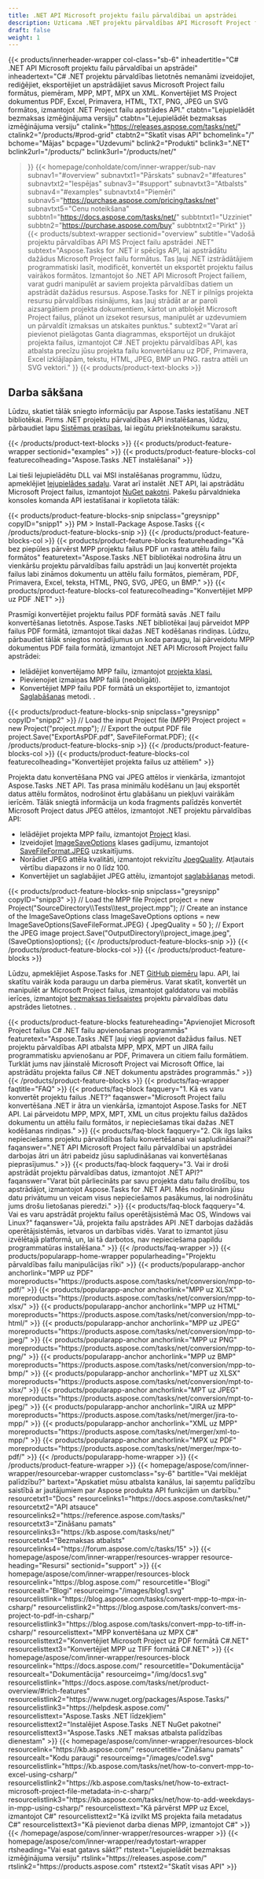 ```yaml
---
title: .NET API Microsoft projektu failu pārvaldībai un apstrādei
description: Uzticama .NET projektu pārvaldības API Microsoft Project failu apstrādei. NET lietotnēs ģenerējiet, konvertējiet un manipulējiet ar MPP, MPT un MPX projektu failus.
draft: false
weight: 1
---
```

{{< products/innerheader-wrapper col-class="sb-6"
  inheadertitle="C# .NET API Microsoft projektu failu pārvaldībai un apstrādei"
  inheadertext="C# .NET projektu pārvaldības lietotnēs nemanāmi izveidojiet, rediģējiet, eksportējiet un apstrādājiet savus Microsoft Project failu formātus, piemēram, MPP, MPT, MPX un XML. Konvertējiet MS Project dokumentus PDF, Excel, Primavera, HTML, TXT, PNG, JPEG un SVG formātos, izmantojot .NET Project failu apstrādes API."
  ctabtn="Lejupielādēt bezmaksas izmēģinājuma versiju"
  ctabtn="Lejupielādēt bezmaksas izmēģinājuma versiju"
  ctalink="https://releases.aspose.com/tasks/net/"
  ctalink2="/products/#prod-grid"
  ctabtn2="Skatīt visas API"
  bchomelink="/"
  bchome="Mājas"
  bcpage="Uzdevumi"
  bclink2="Produkti"
  bclink3=".NET"
  bclink2url="/products/"
  bclink3url="/products/net/"
  >}}
{{< homepage/conholdate/com/inner-wrapper/sub-nav 
subnav1="#overview"
subnavtxt1="Pārskats" 
subnav2="#features"
subnavtxt2="Iespējas" 
subnav3="#support"
subnavtxt3="Atbalsts" 
subnav4="#examples"
subnavtxt4="Piemēri" 
subnav5="https://purchase.aspose.com/pricing/tasks/net"
subnavtxt5="Cenu noteikšana" 
subbtn1="https://docs.aspose.com/tasks/net/"
subbtntxt1="Uzziniet"
subbtn2="https://purchase.aspose.com/buy"
subbtntxt2="Pirkt"
>}}
   {{< products/subtext-wrapper
   sectionid="overview"
   subtitle="Vadošā projektu pārvaldības API MS Project failu apstrādei .NET"
   subtext="Aspose.Tasks for .NET ir spēcīgs API, lai apstrādātu dažādus Microsoft Project failu formātus. Tas ļauj .NET izstrādātājiem programmatiski lasīt, modificēt, konvertēt un eksportēt projektu failus vairākos formātos. Izmantojot šo .NET API Microsoft Project failiem, varat gudri manipulēt ar saviem projekta pārvaldības datiem un apstrādāt dažādus resursus. Aspose.Tasks for .NET ir pilnīgs projekta resursu pārvaldības risinājums, kas ļauj strādāt ar ar paroli aizsargātiem projekta dokumentiem, kārtot un atbloķēt Microsoft Project failus, plānot un izsekot resursus, manipulēt ar uzdevumiem un pārvaldīt izmaksas un atskaites punktus."
   subtext2="Varat arī pievienot pielāgotas Ganta diagrammas, eksportējot un drukājot projekta failus, izmantojot C# .NET projektu pārvaldības API, kas atbalsta precīzu jūsu projekta failu konvertēšanu uz PDF, Primavera, Excel izklājlapām, tekstu, HTML, JPEG, BMP un PNG. rastra attēli un SVG vektori."
   >}} 
   {{< products/product-text-blocks >}}
   <h2>Darba sākšana</h2>
   <p>Lūdzu, skatiet tālāk sniegto informāciju par Aspose.Tasks iestatīšanu .NET bibliotēkai. Pirms .NET projektu pārvaldības API instalēšanas, lūdzu, pārbaudiet lapu <a href="https://docs.aspose.com/tasks/net/system-requirements/">Sistēmas prasības</a>, lai iegūtu priekšnoteikumu sarakstu.</p>
   {{< /products/product-text-blocks >}}
{{< products/product-feature-wrapper
sectionid="examples"
>}}
{{< products/product-feature-blocks-col
featurecolheading="Aspose.Tasks .NET instalēšanai"
>}}
<p>Lai tieši lejupielādētu DLL vai MSI instalēšanas programmu, lūdzu, apmeklējiet <a href="https://releases.aspose.com/tasks/net/">lejupielādes sadaļu</a>. Varat arī instalēt .NET API, lai apstrādātu Microsoft Project failus, izmantojot <a href="https://www.nuget.org/packages/Aspose.Tasks/">NuGet pakotni</a>. Pakešu pārvaldnieka konsoles komanda API iestatīšanai ir koplietota tālāk:</p>
{{< products/product-feature-blocks-snip
 snipclass="greysnipp"
 copyID="snipp1"
>}}
PM > Install-Package Aspose.Tasks
{{< /products/product-feature-blocks-snip >}}
{{< /products/product-feature-blocks-col >}}
{{< products/product-feature-blocks
 featureheading="Kā bez piepūles pārvērst MPP projektu failus PDF un rastra attēlu failu formātos"
 featuretext="Aspose.Tasks .NET bibliotēkai nodrošina ātru un vienkāršu projektu pārvaldības failu apstrādi un ļauj konvertēt projekta failus labi zināmos dokumentu un attēlu failu formātos, piemēram, PDF, Primavera, Excel, teksta, HTML, PNG, SVG, JPEG, un BMP."
>}}
{{< products/product-feature-blocks-col
featurecolheading="Konvertējiet MPP uz PDF .NET"
>}}
<p>Prasmīgi konvertējiet projektu failus PDF formātā savās .NET failu konvertēšanas lietotnēs. Aspose.Tasks .NET bibliotēkai ļauj pārveidot MPP failus PDF formātā, izmantojot tikai dažas .NET kodēšanas rindiņas. Lūdzu, pārbaudiet tālāk sniegtos norādījumus un koda paraugu, lai pārveidotu MPP dokumentus PDF faila formātā, izmantojot .NET API Microsoft Project failu apstrādei:</p>
<ul>
   <li>Ielādējiet konvertējamo MPP failu, izmantojot <a href="https://reference.aspose.com/tasks/net/aspose.tasks/project">projekta klasi.</a></li>
   <li>Pievienojiet izmaiņas MPP failā (neobligāti).</li>
   <li>Konvertējiet MPP failu PDF formātā un eksportējiet to, izmantojot <a href="https://reference.aspose.com/tasks/net/aspose.tasks/project/methods/save/index">Saglabāšanas</a> metodi. .</li>
</ul>
{{< products/product-feature-blocks-snip
 snipclass="greysnipp"
 copyID="snipp2"
>}}
// Load the input Project file (MPP)
Project project = new Project("project.mpp");
// Export the output PDF file
project.Save("ExportAsPDF.pdf", SaveFileFormat.PDF);
{{< /products/product-feature-blocks-snip >}}
{{< /products/product-feature-blocks-col >}}
{{< products/product-feature-blocks-col
featurecolheading="Konvertējiet projekta failus uz attēliem"
>}}
<p>Projekta datu konvertēšana PNG vai JPEG attēlos ir vienkārša, izmantojot Aspose.Tasks .NET API. Tas prasa minimālu kodēšanu un ļauj eksportēt datus attēlu formātos, nodrošinot ērtu glabāšanu un piekļuvi vairākām ierīcēm. Tālāk sniegtā informācija un koda fragments palīdzēs konvertēt Microsoft Project datus JPEG attēlos, izmantojot .NET projektu pārvaldības API:</p>
<ul>
   <li>Ielādējiet projekta MPP failu, izmantojot <a href="https://reference.aspose.com/tasks/net/aspose.tasks/project">Project</a> klasi.</li>
   <li>Izveidojiet <a href="https://reference.aspose.com/tasks/net/aspose.tasks.saving/imagesaveoptions">ImageSaveOptions</a> klases gadījumu, izmantojot <a href="https://reference.aspose.com/tasks/net/aspose.tasks.saving/savefileformat">SaveFileFormat.JPEG</a> uzskaitījums.</li>
   <li>Norādiet JPEG attēla kvalitāti, izmantojot rekvizītu <a href="https://reference.aspose.com/tasks/net/aspose.tasks.saving/imagesaveoptions/properties/jpegquality">JpegQuality</a>. Atļautais vērtību diapazons ir no 0 līdz 100.</li>
   <li>Konvertējiet un saglabājiet JPEG attēlu, izmantojot <a href="https://reference.aspose.com/tasks/net/aspose.tasks.project/save/methods/6">saglabāšanas</a> metodi.</li>
</ul>
{{< products/product-feature-blocks-snip
 snipclass="greysnipp"
 copyID="snipp3"
>}}
// Load the MPP file
Project project = new Project("SourceDirectory\\Tests\\test_project.mpp");
// Create an instance of the ImageSaveOptions class
ImageSaveOptions options = new ImageSaveOptions(SaveFileFormat.JPEG) { JpegQuality = 50 };
// Export the JPEG image
project.Save("OutputDirectory\\project_image.jpeg", (SaveOptions)options);
{{< /products/product-feature-blocks-snip >}}
{{< /products/product-feature-blocks-col >}}
{{< /products/product-feature-blocks >}}
   <p class="col-lg-12">Lūdzu, apmeklējiet Aspose.Tasks for .NET <a href="https://github.com/aspose-tasks/Aspose.Tasks-for-.NET/tree/master/Examples">GitHub piemēru</a> lapu. API, lai skatītu vairāk koda paraugu un darba piemērus. Varat skatīt, konvertēt un manipulēt ar Microsoft Project failus, izmantojot galddatoru vai mobilās ierīces, izmantojot <a href="https://products.aspose.app/tasks/family">bezmaksas tiešsaistes</a> projektu pārvaldības datu apstrādes lietotnes. .</p>
{{< products/product-feature-blocks
 featureheading="Apvienojiet Microsoft Project failus C# .NET failu apvienošanas programmās"
 featuretext="Aspose.Tasks .NET ļauj viegli apvienot dažādus failus. NET projektu pārvaldības API atbalsta MPP, MPX, MPT un JIRA failu programmatisku apvienošanu ar PDF, Primavera un citiem failu formātiem. Turklāt jums nav jāinstalē Microsoft Project vai Microsoft Office, lai apstrādātu projekta failus C# .NET dokumentu apstrādes programmās."
>}}
   {{< /products/product-feature-blocks >}}
   {{< products/faq-wrapper
   faqtitle="FAQ"
>}}
   {{< products/faq-block
 faqquery="1. Kā es varu konvertēt projektu failus .NET?"
 faqanswer="Microsoft Project failu konvertēšana .NET ir ātra un vienkārša, izmantojot Aspose.Tasks for .NET API. Lai pārveidotu MPP, MPX, MPT, XML un citus projektu failus dažādos dokumentu un attēlu failu formātos, ir nepieciešamas tikai dažas .NET kodēšanas rindiņas."
>}}
   {{< products/faq-block 
 faqquery="2. Cik ilgs laiks nepieciešams projektu pārvaldības failu konvertēšanai vai sapludināšanai?"
 faqanswer=".NET API Microsoft Project failu pārvaldībai un apstrādei darbojas ātri un ātri pabeidz jūsu sapludināšanas vai konvertēšanas pieprasījumus."
>}}
   {{< products/faq-block
 faqquery="3. Vai ir droši apstrādāt projektu pārvaldības datus, izmantojot .NET API?"
 faqanswer="Varat būt pārliecināts par savu projekta datu failu drošību, tos apstrādājot, izmantojot Aspose.Tasks for .NET API. Mēs nodrošinām jūsu datu privātumu un veicam visus nepieciešamos pasākumus, lai nodrošinātu jums drošu lietošanas pieredzi."
>}}
   {{< products/faq-block
 faqquery="4. Vai es varu apstrādāt projektu failus operētājsistēmā Mac OS, Windows vai Linux?"
 faqanswer="Jā, projekta failu apstrādes API .NET darbojas dažādās operētājsistēmās, ietvaros un darbības vidēs. Varat to izmantot jūsu izvēlētajā platformā, un, lai tā darbotos, nav nepieciešama papildu programmatūras instalēšana."
>}}
   {{< /products/faq-wrapper >}}
   {{< products/popularapp-home-wrapper
   popularheading="Projektu pārvaldības failu manipulācijas rīki"
>}}
   {{< products/popularapp-anchor
 anchorlink="MPP uz PDF"
 moreproducts="https://products.aspose.com/tasks/net/conversion/mpp-to-pdf/"
>}} 
   {{< products/popularapp-anchor
 anchorlink="MPP uz XLSX"
 moreproducts="https://products.aspose.com/tasks/net/conversion/mpp-to-xlsx/"
>}} 
   {{< products/popularapp-anchor
 anchorlink="MPP uz HTML"
 moreproducts="https://products.aspose.com/tasks/net/conversion/mpp-to-html/"
>}} 
   {{< products/popularapp-anchor
 anchorlink="MPP uz JPEG"
 moreproducts="https://products.aspose.com/tasks/net/conversion/mpp-to-jpeg/"
>}} 
   {{< products/popularapp-anchor
 anchorlink="MPP uz PNG"
 moreproducts="https://products.aspose.com/tasks/net/conversion/mpp-to-png/"
>}} 
   {{< products/popularapp-anchor
 anchorlink="MPP uz BMP"
 moreproducts="https://products.aspose.com/tasks/net/conversion/mpp-to-bmp/"
>}} 
   {{< products/popularapp-anchor
 anchorlink="MPT uz XLSX"
 moreproducts="https://products.aspose.com/tasks/net/conversion/mpt-to-xlsx/"
>}} 
   {{< products/popularapp-anchor
 anchorlink="MPT uz JPEG"
 moreproducts="https://products.aspose.com/tasks/net/conversion/mpt-to-jpeg/"
>}} 
   {{< products/popularapp-anchor
 anchorlink="JIRA uz MPP"
 moreproducts="https://products.aspose.com/tasks/net/merger/jira-to-mpp/"
>}} 
   {{< products/popularapp-anchor
 anchorlink="XML uz MPP"
 moreproducts="https://products.aspose.com/tasks/net/merger/xml-to-mpp/"
>}} 
   {{< products/popularapp-anchor
 anchorlink="MPX uz PDF"
 moreproducts="https://products.aspose.com/tasks/net/merger/mpx-to-pdf/"
>}}  
   {{< /products/popularapp-home-wrapper >}}
   {{< /products/product-feature-wrapper >}}
{{< homepage/aspose/com/inner-wrapper/resourcebar-wrapper
customclass="sy-6"
bartitle="Vai meklējat palīdzību?"
bartext="Apskatiet mūsu atbalsta kanālus, lai saņemtu palīdzību saistībā ar jautājumiem par Aspose produkta API funkcijām un darbību."
resourcetxt1="Docs"
resourcelinks1="https://docs.aspose.com/tasks/net/"
resourcetxt2="API atsauce"
resourcelinks2="https://reference.aspose.com/tasks/"
resourcetxt3="Zināšanu pamats"
resourcelinks3="https://kb.aspose.com/tasks/net/"
resourcetxt4="Bezmaksas atbalsts"
resourcelinks4="https://forum.aspose.com/c/tasks/15"
>}}
{{< homepage/aspose/com/inner-wrapper/resources-wrapper
resource-heading="Resursi"
sectionid="support"
>}}
{{< homepage/aspose/com/inner-wrapper/resources-block
resourcelink="https://blog.aspose.com/"
resourcetitle="Blogi"
resourcealt="Blogi"
resourceimg="/images/blog1.svg"
resourcelistlink="https://blog.aspose.com/tasks/convert-mpp-to-mpx-in-csharp/"
resourcelistlink2="https://blog.aspose.com/tasks/convert-ms-project-to-pdf-in-csharp/"
resourcelistlink3="https://blog.aspose.com/tasks/convert-mpp-to-tiff-in-csharp/"
resourcelisttext="MPP konvertēšana uz MPX C#"
resourcelisttext2="Konvertējiet Microsoft Project uz PDF formātā C#.NET"
resourcelisttext3="Konvertējiet MPP uz TIFF formātā C#.NET"
>}}
{{< homepage/aspose/com/inner-wrapper/resources-block
resourcelink="https://docs.aspose.com/"
resourcetitle="Dokumentācija"
resourcealt="Dokumentācija"
resourceimg="/img/docs1.svg"
resourcelistlink="https://docs.aspose.com/tasks/net/product-overview/#rich-features"
resourcelistlink2="https://www.nuget.org/packages/Aspose.Tasks/"
resourcelistlink3="https://helpdesk.aspose.com/"
resourcelisttext="Aspose.Tasks .NET līdzekļiem"
resourcelisttext2="Instalējiet Aspose.Tasks .NET NuGet pakotnei"
resourcelisttext3="Aspose.Tasks .NET maksas atbalsta palīdzības dienestam"
>}}
{{< homepage/aspose/com/inner-wrapper/resources-block
resourcelink="https://kb.aspose.com/"
resourcetitle="Zināšanu pamats"
resourcealt="Kodu paraugi"
resourceimg="/images/code1.svg"
resourcelistlink="https://kb.aspose.com/tasks/net/how-to-convert-mpp-to-excel-using-csharp/"
resourcelistlink2="https://kb.aspose.com/tasks/net/how-to-extract-microsoft-project-file-metadata-in-c-sharp/"
resourcelistlink3="https://kb.aspose.com/tasks/net/how-to-add-weekdays-in-mpp-using-csharp/"
resourcelisttext="Kā pārvērst MPP uz Excel, izmantojot C#"
resourcelisttext2="Kā izvilkt MS projekta faila metadatus C#"
resourcelisttext3="Kā pievienot darba dienas MPP, izmantojot C#"
>}}
{{< /homepage/aspose/com/inner-wrapper/resources-wrapper >}}
{{< homepage/aspose/com/inner-wrapper/readytostart-wrapper
rtsheading="Vai esat gatavs sākt?"
rtstext="Lejupielādēt bezmaksas izmēģinājuma versiju"
rtslink="https://releases.aspose.com/"
rtslink2="https://products.aspose.com"
rtstext2="Skatīt visas API"
>}}
